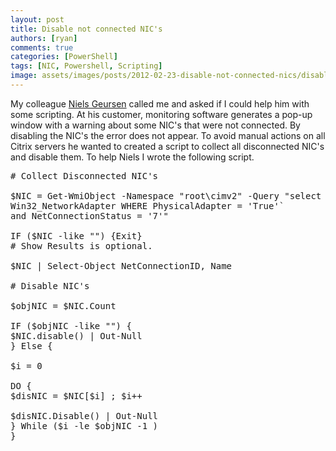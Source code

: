 ```yaml
---
layout: post
title: Disable not connected NIC's
authors: [ryan]
comments: true
categories: [PowerShell]
tags: [NIC, Powershell, Scripting]
image: assets/images/posts/2012-02-23-disable-not-connected-nics/disable-not-connected-nics-feature-image.png
---
```

My colleague <a href="http://www.geursen.net/" target="_blank">Niels Geursen</a> called me and asked if I could help him with some scripting. At his customer, monitoring software generates a pop-up window with a warning about some NIC's that were not connected. By disabling the NIC's the error does not appear. To avoid manual actions on all Citrix servers he wanted to created a script to collect all disconnected NIC's and disable them. To help Niels I wrote the following script.
<pre class="lang:ps decode:true brush: powershell; gutter: false "># Collect Disconnected NIC's

$NIC = Get-WmiObject -Namespace "root\cimv2" -Query "select * from `
Win32_NetworkAdapter WHERE PhysicalAdapter = 'True'`
and NetConnectionStatus = '7'"

IF ($NIC -like "") {Exit}
# Show Results is optional.

$NIC | Select-Object NetConnectionID, Name

# Disable NIC's

$objNIC = $NIC.Count

IF ($objNIC -like "") {
$NIC.disable() | Out-Null
} Else {

$i = 0

DO {
$disNIC = $NIC[$i] ; $i++

$disNIC.Disable() | Out-Null
} While ($i -le $objNIC -1 )
}</pre>